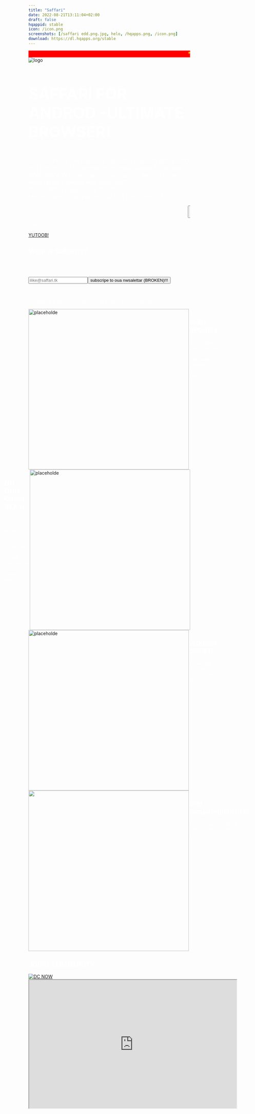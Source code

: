 ```yaml
---
title: "Saffari"
date: 2022-08-21T13:11:04+02:00
draft: false
hqappid: stable
icon: /icon.png
screenshots: [/saffari edd.png.jpg, helo, /hqapps.png, /icon.png]
download: https://dl.hqapps.org/stable
---
```

<link
  rel="stylesheet"
  href="https://unpkg.com/98.css"
>
<style>
  section {
      display: flex;
      flex-direction: row;
    }
    .other {
      flex-direction: row-reverse;
    }
    h1 {
      color: white;
      font-size: 3rem;
    }
    h2 {
      color:white;

    }
    p {
      color: white;
    }
    .red {
      background-color: red;
      color: yellow;
      font-size: large;
      position: sticky;
      top: 0;
      font-family: 'Anton', sans-serif;
    }
  </style>
  <a href="https://saffari.hqapps.org/dl.html"><marquee class="red">*** DOWNLOAD SAFFARI TODAY - CLICK HERE - DOWNLOAD SAFFARI TODAY - CLICK HERE - DOWNLOAD SAFFARI TODAY - CLICK HERE - DOWNLOAD SAFFARI TODAY - CLICK HERE ***</marquee></a>

  </section>
    <img src="https://saffari.hqapps.org/icon.png" alt="logo">
    <h1>SAFFARI FOR ANDROD -ULTIMATE BROWSER!</h1>
    <img src="https://api.netlify.com/api/v1/badges/527a8327-361f-41e4-9dc6-397c9b3823bc/deploy-status" alt="">
    <p style="font-size: 1.15rem">U LIK SAFFARI ON IOS BUT UR POOR END NO MONI TOO BUI IPHON?!?!? no problam!! downlod saffari for androd NOWWWWW to get epple experince on androd phon or evan teblat!!!
websit end downlod!!!: http://saffari.hqapps.org
discdr!!: hhttps://saffari.hqapps.org/dc
PLS join!!
thenc u!</p>
    <a href="/dl.html"><marquee><button style="font-size: 2em; font-family: 'Anton', sans-serif;">FREE DOWNLOAD</button><button style="font-size: 2em;">FREE DOWNLOAD</button><button style="font-size: 2em;">FREE DOWNLOAD</button><button style="font-size: 2em;">FREE DOWNLOAD</button></marquee></a>
    <p>Flolow us!!</p>
    <a href="https://www.youtube.com/channel/UCqYOLZYAZCqDjNnNuvpcGIw">YUTOOB!</a>
    <h2>What is Saffari???</h2>
    <h1 style="top:80px"><form method="post" name="newsletter"><input type="hidden" name="form-name" value="newsletter"><input type="email" placeholder="ilike@saffari.tk" name="email"><button type="submit">subscripe to oua nwsalettar (BROKEN)!!!</button></form></h1>
    <p>SAFFARI IS A VERRY GOOD WEB BORWSA WITH FEATURES!:</p>
    <section>
      <img src="https://saffari.hqapps.org/pw.PNG" height="500" width="500" alt="placeholde">
      <div>
        <h2>HIGH SECURIY </h2>
        <p>we at saffari make a relaay gofood jop at make uoa browser goood scurity!!</p>
      </div>
    </section>
    <section class="other">
      <img src="https://saffari.hqapps.org/favs.png" height="500" width="500" alt="placeholde">
      <div>
        <h2>NO OUN CANN SEA U</h2>
        <p>ur searcc and favoutrits are PASSWORD protectret so no human kaan see ur fav sites u r alway wisiting!</p>
      </div>
    </section>
    <section>
      <img src="https://saffari.hqapps.org/buk.PNG" height="500" width="500" alt="placeholde">
      <div>
        <h2>WORSKL GREAT!</h2>
        <p>There ARE litearaly no BUKS in the APP</p>
      </div>
    </section>
    <section>
      <img src="https://saffari.hqapps.org/20220825_172054.jpeg" height="500" width="500" alt="">
      <div>
        <h2>Gret kompetebili!!!1!111"</h2>
        <p>evrn competibl wiht olt androd versiins!! liek androd 2!!!!!        </p>
      </div>
    </section>
    <h2>JOINK CUMMUNITY</h2>
    <a href="/dc"><img src="https://saffari.hqapps.org/joinn.png" alt="DC NOW"></a>
    <iframe src="https://webchat.oftc.net/?nick=ilovesaffari.&amp;channels=saffari&amp;uio=MTE9MTc0b3" width="647" height="400"></iframe>
